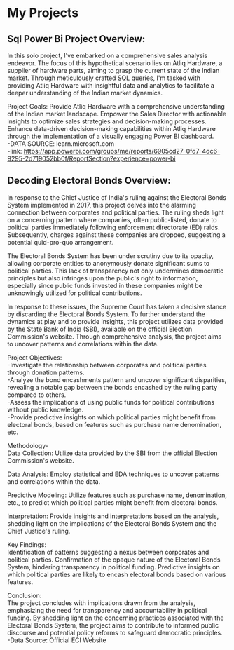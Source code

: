 # My Projects

## Sql Power Bi Project Overview: 
In this solo project, I've embarked on a comprehensive sales analysis endeavor. The focus of this hypothetical scenario lies on Atliq Hardware, a supplier of hardware parts, aiming to grasp the current state of the Indian market. Through meticulously crafted SQL queries, I'm tasked with providing Atliq Hardware with insightful data and analytics to facilitate a deeper understanding of the Indian market dynamics.

Project Goals:
Provide Atliq Hardware with a comprehensive understanding of the Indian market landscape.
Empower the Sales Director with actionable insights to optimize sales strategies and decision-making processes.
Enhance data-driven decision-making capabilities within Atliq Hardware through the implementation of a visually engaging Power BI dashboard.                                                                                                                                
     -DATA SOURCE: learn.microsoft.com                                                                                                    
     -link: https://app.powerbi.com/groups/me/reports/6905cd27-0fd7-4dc6-9295-2d719052bb0f/ReportSection?experience=power-bi

## Decoding Electoral Bonds Overview:
In response to the Chief Justice of India's ruling against the Electoral Bonds System implemented in 2017, this project delves into the alarming connection between corporates and political parties. The ruling sheds light on a concerning pattern where companies, often public-listed, donate to political parties immediately following enforcement directorate (ED) raids. Subsequently, charges against these companies are dropped, suggesting a potential quid-pro-quo arrangement.

The Electoral Bonds System has been under scrutiny due to its opacity, allowing corporate entities to anonymously donate significant sums to political parties. This lack of transparency not only undermines democratic principles but also infringes upon the public's right to information, especially since public funds invested in these companies might be unknowingly utilized for political contributions.

In response to these issues, the Supreme Court has taken a decisive stance by discarding the Electoral Bonds System. To further understand the dynamics at play and to provide insights, this project utilizes data provided by the State Bank of India (SBI), available on the official Election Commission's website. Through comprehensive analysis, the project aims to uncover patterns and correlations within the data.

Project Objectives:                                                                                                                       
-Investigate the relationship between corporates and political parties through donation patterns.                                         
-Analyze the bond encashments pattern and uncover significant disparities, revealing a notable gap between the bonds encashed by the ruling party compared to others.                                                                                                          
-Assess the implications of using public funds for political contributions without public knowledge.                                      
-Provide predictive insights on which political parties might benefit from electoral bonds, based on features such as purchase name      denomination, etc.

Methodology-                                                                                                                              
 Data Collection: Utilize data provided by the SBI from the official Election Commission's website.
 
 Data Analysis: Employ statistical and EDA techniques to uncover patterns and correlations within the data.
 
 Predictive Modeling: Utilize features such as purchase name, denomination, etc., to predict which political parties might benefit from electoral bonds.

 Interpretation: Provide insights and interpretations based on the analysis, shedding light on the implications of the Electoral Bonds System and the Chief Justice's ruling.
 
Key Findings:                                                                                                                             
Identification of patterns suggesting a nexus between corporates and political parties.
Confirmation of the opaque nature of the Electoral Bonds System, hindering transparency in political funding.
Predictive insights on which political parties are likely to encash electoral bonds based on various features.

Conclusion:                                                                                                                               
The project concludes with implications drawn from the analysis, emphasizing the need for transparency and accountability in political funding. By shedding light on the concerning practices associated with the Electoral Bonds System, the project aims to contribute to informed public discourse and potential policy reforms to safeguard democratic principles.                                                
-Data Source: Official ECI Website

